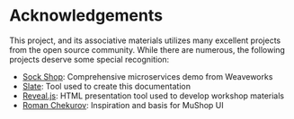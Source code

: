 # Acknowledgements

This project, and its associative materials utilizes many excellent projects from
the open source community. While there are numerous, the following projects deserve
some special recognition:

- [Sock Shop](https://microservices-demo.github.io/): Comprehensive microservices demo from Weaveworks
- [Slate](https://github.com/slatedocs/slate): Tool used to create this documentation
- [Reveal.js](https://revealjs.com/): HTML presentation tool used to develop workshop materials
- [Roman Chekurov](https://github.com/chekromul/uikit-ecommerce-template): Inspiration and basis for MuShop UI

